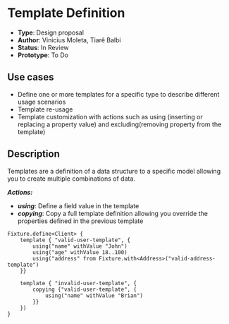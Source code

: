 # Template Definition

* **Type**: Design proposal
* **Author**: Vinicius Moleta, Tiarê Balbi
* **Status**: In Review
* **Prototype**: To Do

## Use cases
* Define one or more templates for a specific type to describe different usage scenarios
* Template re-usage
* Template customization with actions such as using (inserting or replacing a property value) and excluding(removing property from the template)

## Description
Templates are a definition of a data structure to a specific model allowing you to create multiple combinations of data.

***Actions:***
* ***using***: Define a field value in the template
* ***copying***: Copy a full template definition allowing you override the properties defined in the previous template


```
Fixture.define<Client> {
    template { "valid-user-template", {
        using("name" withValue "John")
        using("age" withValue 18..100)
        using("address" from Fixture.with<Address>("valid-address-template")
    }}

    template { "invalid-user-template", {
        copying {"valid-user-template", {
            using("name" withValue "Brian")
        }}
    })
}
```

